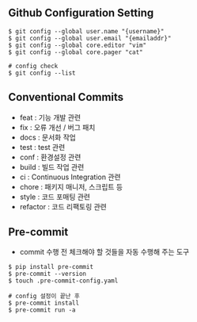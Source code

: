## Github Configuration Setting

```shell
$ git config --global user.name "{username}"
$ git config --global user.email "{emailaddr}"
$ git config --global core.editor "vim"
$ git config --global core.pager "cat"

# config check
$ git config --list
```

## Conventional Commits

- feat : 기능 개발 관련
- fix : 오류 개선 / 버그 패치
- docs : 문서화 작업
- test : test 관련
- conf : 환경설정 관련
- build : 빌드 작업 관련
- ci : Continuous Integration 관련
- chore : 패키지 매니저, 스크립트 등
- style : 코드 포매팅 관련
- refactor : 코드 리팩토링 관련

## Pre-commit

- commit 수행 전 체크해야 할 것들을 자동 수행해 주는 도구
```shell
$ pip install pre-commit
$ pre-commit --version
$ touch .pre-commit-config.yaml

# config 설정이 끝난 후
$ pre-commit install
$ pre-commit run -a
```
